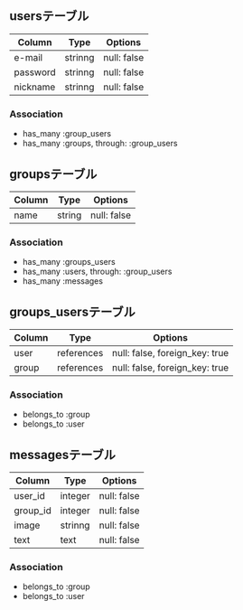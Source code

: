 ## usersテーブル

|Column|Type|Options|
|------|----|-------|
|e-mail|strinng|null: false|
|password|strinng|null: false|
|nickname|strinng|null: false|
### Association
- has_many :group_users
- has_many :groups, through: :group_users

## groupsテーブル

|Column|Type|Options|
|------|----|-------|
|name|string|null: false|
### Association
- has_many :groups_users
- has_many :users, through: :group_users
- has_many :messages

## groups_usersテーブル

|Column|Type|Options|
|------|----|-------|
|user|references|null: false, foreign_key: true|
|group|references|null: false, foreign_key: true|
### Association
- belongs_to :group
- belongs_to :user

## messagesテーブル

|Column|Type|Options|
|------|----|-------|
|user_id|integer|null: false|
|group_id|integer|null: false|
|image|strinng|null: false|
|text|text|null: false|
### Association
- belongs_to :group
- belongs_to :user